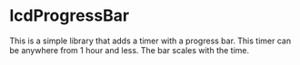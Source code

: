 # lcdProgressBar
This is a simple library that adds a timer with a progress bar. This timer can be anywhere from 1 hour and less. The bar scales with the time.
